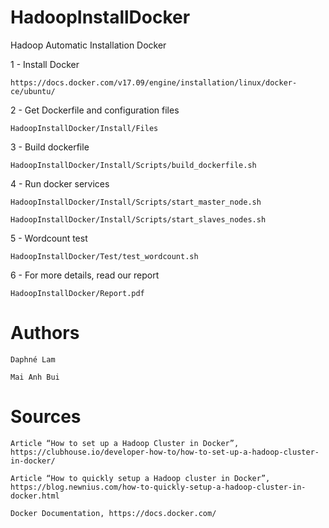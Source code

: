 # HadoopInstallDocker
Hadoop Automatic Installation Docker

1 - Install Docker  

    https://docs.docker.com/v17.09/engine/installation/linux/docker-ce/ubuntu/

2 - Get Dockerfile and configuration files

    HadoopInstallDocker/Install/Files

3 - Build dockerfile

    HadoopInstallDocker/Install/Scripts/build_dockerfile.sh

4 - Run docker services 

    HadoopInstallDocker/Install/Scripts/start_master_node.sh
	
    HadoopInstallDocker/Install/Scripts/start_slaves_nodes.sh
    
5 - Wordcount test 

    HadoopInstallDocker/Test/test_wordcount.sh
    
6 - For more details, read our report

    HadoopInstallDocker/Report.pdf
    
# Authors

	Daphné Lam
	
	Mai Anh Bui
	
# Sources
	
	Article “How to set up a Hadoop Cluster in Docker”, https://clubhouse.io/developer-how-to/how-to-set-up-a-hadoop-cluster-in-docker/
	
	Article “How to quickly setup a Hadoop cluster in Docker”, https://blog.newnius.com/how-to-quickly-setup-a-hadoop-cluster-in-docker.html
	
	Docker Documentation, https://docs.docker.com/ 
